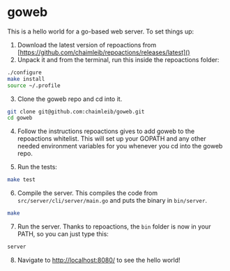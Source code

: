 # goweb

This is a hello world for a go-based web server. To set things up:

1. Download the latest version of repoactions from [https://github.com/chaimleib/repoactions/releases/latest]()
2. Unpack it and from the terminal, run this inside the repoactions folder:

  ```bash
  ./configure
  make install
  source ~/.profile
  ```

3. Clone the goweb repo and cd into it.

  ```bash
  git clone git@github.com:chaimleib/goweb.git
  cd goweb
  ```

4. Follow the instructions repoactions gives to add goweb to the repoactions whitelist. This will set up your GOPATH and any other needed environment variables for you whenever you cd into the goweb repo.

5. Run the tests:

  ```bash
  make test
  ```

6. Compile the server. This compiles the code from `src/server/cli/server/main.go` and puts the binary in `bin/server`.

  ```bash
  make
  ```

7. Run the server. Thanks to repoactions, the `bin` folder is now in your PATH, so you can just type this:

  ```bash
  server
  ```

8. Navigate to [http://localhost:8080/]() to see the hello world!
